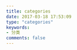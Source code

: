 ```yaml
---
title: categories
date: 2017-03-18 17:53:09
type: "categories"
keywords:
- 分类
comments: false
---
```

